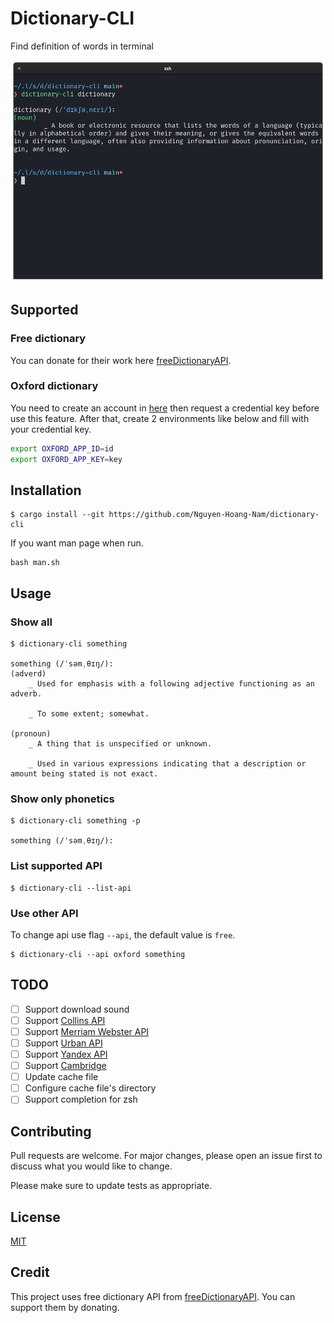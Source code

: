 # Dictionary-CLI

Find definition of words in terminal

![Main](https://raw.githubusercontent.com/Nguyen-Hoang-Nam/readme-image/main/dictionary-cli/dictionary-cli.png)

## Supported

### Free dictionary

You can donate for their work here [freeDictionaryAPI](https://github.com/meetDeveloper/freeDictionaryAPI).

### Oxford dictionary

You need to create an account in [here](https://developer.oxforddictionaries.com/)
then request a credential key before use this feature. After that, create 2
environments like below and fill with your credential key.

```bash
export OXFORD_APP_ID=id
export OXFORD_APP_KEY=key
```

## Installation

```text
$ cargo install --git https://github.com/Nguyen-Hoang-Nam/dictionary-cli
```

If you want man page when run.

```text
bash man.sh
```

## Usage

### Show all

```text
$ dictionary-cli something

something (/ˈsəmˌθɪŋ/):
(adverd)
	_ Used for emphasis with a following adjective functioning as an adverb.

	_ To some extent; somewhat.

(pronoun)
	_ A thing that is unspecified or unknown.

	_ Used in various expressions indicating that a description or amount being stated is not exact.
```

### Show only phonetics

```text
$ dictionary-cli something -p

something (/ˈsəmˌθɪŋ/):
```

### List supported API

```text
$ dictionary-cli --list-api
```

### Use other API

To change api use flag `--api`, the default value is `free`.

```text
$ dictionary-cli --api oxford something
```

## TODO

- [ ] Support download sound
- [ ] Support [Collins API](https://www.collinsdictionary.com/collins-api)
- [ ] Support [Merriam Webster API](https://dictionaryapi.com/products/api-learners-dictionary)
- [ ] Support [Urban API](https://api.urbandictionary.com/v0)
- [ ] Support [Yandex API](https://yandex.com/dev/dictionary/)
- [ ] Support [Cambridge](https://dictionary-api.cambridge.org/)
- [ ] Update cache file
- [ ] Configure cache file's directory
- [ ] Support completion for zsh

## Contributing

Pull requests are welcome. For major changes, please open an issue first to discuss what you would like to change.

Please make sure to update tests as appropriate.

## License

[MIT](https://choosealicense.com/licenses/mit/)

## Credit

This project uses free dictionary API from [freeDictionaryAPI](https://github.com/meetDeveloper/freeDictionaryAPI). You can support them by donating.
